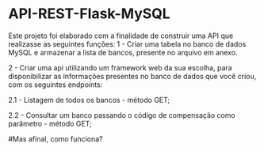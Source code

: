 # API-REST-Flask-MySQL
Este projeto foi elaborado com a finalidade de construir uma API que realizasse as seguintes funções: 
1 - Criar uma tabela no banco de dados MySQL e armazenar a lista de bancos, presente no arquivo em anexo. 

2 - Criar uma api utilizando um framework web da sua escolha, para disponibilizar as informações presentes no banco de dados que você criou, com os seguintes endpoints: 

2.1 - Listagem de todos os bancos - método GET;

2.2 - Consultar um banco passando o código de compensação como parâmetro - método GET;


#Mas afinal, como funciona?
